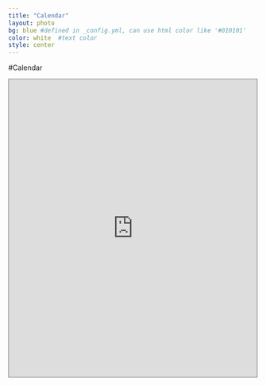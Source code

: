 ```yaml
---
title: "Calendar"
layout: photo
bg: blue #defined in _config.yml, can use html color like '#010101'
color: white  #text color
style: center
---
```

#Calendar
<iframe src="https://www.google.com/calendar/embed?mode=AGENDA&amp;height=600&amp;wkst=1&amp;bgcolor=%2333ccff&amp;src=bib1nadeq9tc8sg5aqiivahqt8%40group.calendar.google.com&amp;color=%49A7E9&amp;ctz=Australia%2FBrisbane" style=" border:solid 1px #777 " width="500" height="600" frameborder="0" scrolling="no"></iframe>
